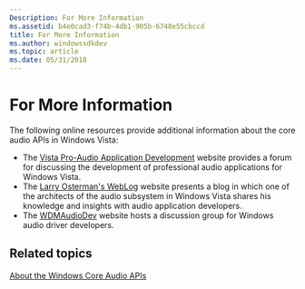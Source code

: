 ```yaml
---
Description: For More Information
ms.assetid: b4e0cad3-f74b-4db1-905b-6748e55cbccd
title: For More Information
ms.author: windowssdkdev
ms.topic: article
ms.date: 05/31/2018
---
```


# For More Information

The following online resources provide additional information about the core audio APIs in Windows Vista:

-   The [Vista Pro-Audio Application Development](http://go.microsoft.com/fwlink/p/?linkid=96533) website provides a forum for discussing the development of professional audio applications for Windows Vista.
-   The [Larry Osterman's WebLog](http://go.microsoft.com/fwlink/p/?linkid=96299) website presents a blog in which one of the architects of the audio subsystem in Windows Vista shares his knowledge and insights with audio application developers.
-   The [WDMAudioDev](http://go.microsoft.com/fwlink/p/?linkid=96300) website hosts a discussion group for Windows audio driver developers.

## Related topics

<dl> <dt>

[About the Windows Core Audio APIs](about-the-windows-core-audio-apis.md)
</dt> </dl>

 

 



